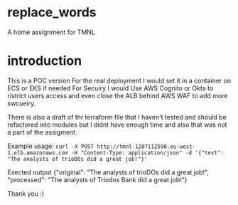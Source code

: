 # replace_words
A home assignment for TMNL

# introduction
This is a POC version
 For the real deployment I would set it in a container on ECS or EKS if needed
 For Secuiry I would Use AWS Cognito or Okta to ristrict users access and even close the ALB behind AWS WAF to add more swcueiry.

 There is also a draft of thr terraform file that I haven't tested and should be refactored into modules but I didnt have enough time and also that was not a part of the assigment.


Example usage: 
`curl -X POST http://tmnl-1207112598.eu-west-1.elb.amazonaws.com -H "Content-Type: application/json" -d '{"text": "The analysts of trioDOs did a great job!"}' `

Exected output
{"original": "The analysts of trioDOs did a great job!", "processed": "The analysts of Triodos Bank did a great job!"}


 Thank you :)
